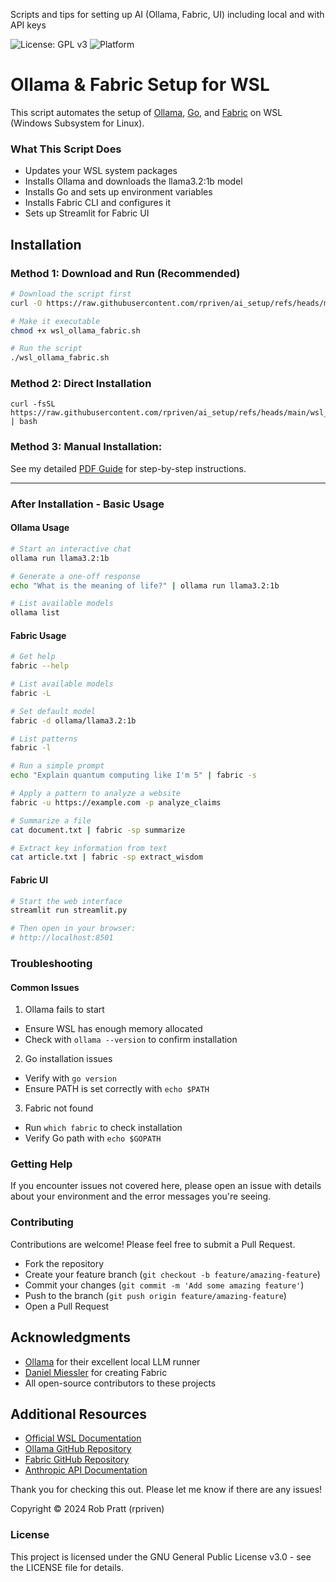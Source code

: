 Scripts and tips for setting up AI (Ollama, Fabric, UI) including local and with API keys

   ![License: GPL v3](https://img.shields.io/badge/License-GPLv3-blue.svg)
   ![Platform](https://img.shields.io/badge/Platform-WSL-green.svg)

# Ollama & Fabric Setup for WSL

This script automates the setup of [Ollama](https://ollama.com/), [Go](https://go.dev/), and [Fabric](https://github.com/danielmiessler/fabric) on WSL (Windows Subsystem for Linux).

### What This Script Does 

- Updates your WSL system packages
- Installs Ollama and downloads the llama3.2:1b model
- Installs Go and sets up environment variables
- Installs Fabric CLI and configures it
- Sets up Streamlit for Fabric UI

## Installation

### Method 1: Download and Run (Recommended)

```bash
# Download the script first
curl -O https://raw.githubusercontent.com/rpriven/ai_setup/refs/heads/main/wsl_ollama_fabric.sh

# Make it executable
chmod +x wsl_ollama_fabric.sh

# Run the script
./wsl_ollama_fabric.sh
```

### Method 2: Direct Installation

```
curl -fsSL https://raw.githubusercontent.com/rpriven/ai_setup/refs/heads/main/wsl_ollama_fabric.sh | bash
```

### Method 3: Manual Installation: 

See my detailed [PDF Guide](https://github.com/rpriven/ai_setup/blob/main/Guide%20-%20Setting%20Up%20WSL%2C%20Ollama%2C%20Fabric%20and%20Running%20LLM%20and%20AI%20Models%20Locally.pdf) for step-by-step instructions.

---

### After Installation - Basic Usage

#### Ollama Usage
```bash
# Start an interactive chat
ollama run llama3.2:1b

# Generate a one-off response
echo "What is the meaning of life?" | ollama run llama3.2:1b

# List available models
ollama list
```

#### Fabric Usage

```bash
# Get help
fabric --help

# List available models
fabric -L

# Set default model
fabric -d ollama/llama3.2:1b

# List patterns
fabric -l

# Run a simple prompt
echo "Explain quantum computing like I'm 5" | fabric -s

# Apply a pattern to analyze a website
fabric -u https://example.com -p analyze_claims

# Summarize a file
cat document.txt | fabric -sp summarize

# Extract key information from text
cat article.txt | fabric -sp extract_wisdom
```

#### Fabric UI

```bash
# Start the web interface
streamlit run streamlit.py

# Then open in your browser:
# http://localhost:8501
```

### Troubleshooting 

#### Common Issues 

1. Ollama fails to start
  - Ensure WSL has enough memory allocated
  - Check with `ollama --version` to confirm installation
         
2. Go installation issues  
  - Verify with `go version`
  - Ensure PATH is set correctly with `echo $PATH`

3. Fabric not found
  - Run `which fabric` to check installation
  - Verify Go path with `echo $GOPATH`   

### Getting Help 

If you encounter issues not covered here, please open an issue with details about your environment and the error messages you're seeing. 

### Contributing 

Contributions are welcome! Please feel free to submit a Pull Request. 

- Fork the repository
- Create your feature branch (`git checkout -b feature/amazing-feature`)
- Commit your changes (`git commit -m 'Add some amazing feature'`)
- Push to the branch (`git push origin feature/amazing-feature`)
- Open a Pull Request

## Acknowledgments 

- [Ollama](https://ollama.com/) for their excellent local LLM runner
- [Daniel Miessler](https://github.com/danielmiessler) for creating Fabric
- All open-source contributors to these projects

## Additional Resources

- [Official WSL Documentation](https://docs.microsoft.com/en-us/windows/wsl/)
- [Ollama GitHub Repository](https://github.com/ollama/ollama)
- [Fabric GitHub Repository](https://github.com/danielmiessler/fabric)
- [Anthropic API Documentation](https://docs.anthropic.com/claude/reference/getting-started-with-the-api)

Thank you for checking this out.  Please let me know if there are any issues!

Copyright © 2024 Rob Pratt (rpriven)

### License 

This project is licensed under the GNU General Public License v3.0 - see the LICENSE  file for details. 
